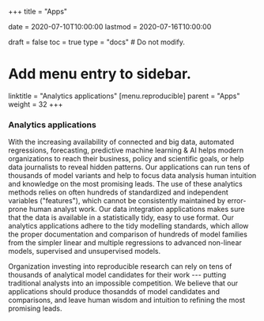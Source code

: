 +++
title = "Apps"

date = 2020-07-10T10:00:00
lastmod = 2020-07-16T10:00:00

draft = false
toc = true
type = "docs"  # Do not modify.

# Add menu entry to sidebar.
linktitle = "Analytics applications"
[menu.reproducible]
  parent = "Apps"
  weight = 32
+++

### Analytics applications

With the increasing availability of connected and big data, automated regressions, forecasting, predictive machine learning & AI helps modern organizations to reach their business, policy and scientific goals, or help data journalists to reveal hidden patterns. Our applications can run tens of thousands of model variants and help to focus data analysis human intuition and knowledge on the most promising leads. The use of these analytics methods relies on often hundreds of standardized and independent variables ("features"), which cannot be consistently maintained by error-prone human analyst work.  Our data integration applications makes sure that the data is available in a statistically tidy, easy to use format. Our analytics applications adhere to the tidy modelling standards, which allow the proper documentation and comparison of hundreds of model families from the simpler linear and multiple regressions to advanced non-linear models, supervised and unsupervised models.

Organization investing into reproducible research can rely on tens of thousands of analytical model candidates for their work --- putting traditional analysts into an impossible competition.  We believe that our applications should produce thosandds of model candidates and comparisons, and leave human wisdom and intuition to refining the most promising leads.
